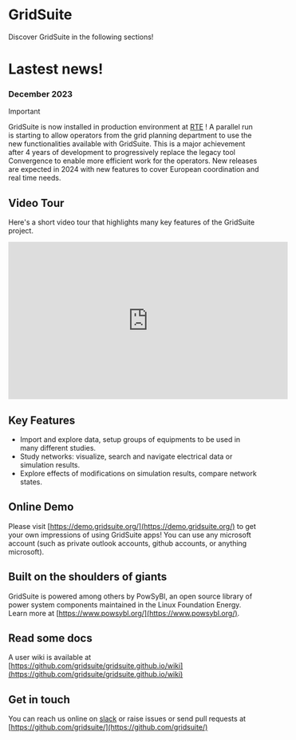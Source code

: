 # GridSuite
Discover GridSuite in the following sections!

# Lastest news!

### December 2023
> [!IMPORTANT]
> GridSuite is now installed in production environment at [RTE](https://www.rte-france.com/) !
> A parallel run is starting to allow operators from the grid planning department to use the new functionalities available with GridSuite.
> This is a major achievement after 4 years of development to progressively replace the legacy tool Convergence to enable more efficient work for the operators.
> New releases are expected in 2024 with new features to cover European coordination and real time needs.

## Video Tour
Here's a short video tour that highlights many key features of the GridSuite project.
<iframe width="560" height="315" src="https://www.youtube.com/embed/1AmiEldTtqw" title="YouTube video player" frameborder="0" allow="accelerometer; autoplay; clipboard-write; encrypted-media; gyroscope; picture-in-picture; web-share" allowfullscreen></iframe>

## Key Features
* Import and explore data, setup groups of equipments to be used in many different studies.
* Study networks: visualize, search and navigate electrical data or simulation results.
* Explore effects of modifications on simulation results, compare network states.

## Online Demo
Please visit [https://demo.gridsuite.org/](https://demo.gridsuite.org/) to get your own impressions of using GridSuite apps! You can use any microsoft account (such as private outlook accounts, github accounts, or anything microsoft).

## Built on the shoulders of giants
GridSuite is powered among others by PowSyBl, an open source library of power system components maintained in the Linux Foundation Energy. Learn more at [https://www.powsybl.org/](https://www.powsybl.org/).

## Read some docs
A user wiki is available at [https://github.com/gridsuite/gridsuite.github.io/wiki](https://github.com/gridsuite/gridsuite.github.io/wiki)

## Get in touch
You can reach us online on [slack](https://join.slack.com/t/gridsuite/shared_invite/zt-1s1tna0te-W~lJ6Jt7u4eJEh12kUY~Ew) or raise issues or send pull requests at [https://github.com/gridsuite/](https://github.com/gridsuite/)
